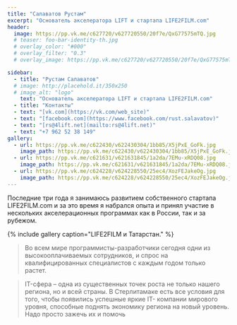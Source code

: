 ```yaml
---
title: "Салаватов Рустам"
excerpt: "Основатель акселератора LIFT и стартапа LIFE2FILM.com"
header:
  image: https://pp.vk.me/c627720/v627720550/20f7e/QxG77575mTQ.jpg
  # teaser: foo-bar-identity-th.jpg
  # overlay_color: "#000"
  # overlay_filter: "0.3"
  # overlay_image: https://pp.vk.me/c627720/v627720550/20f7e/QxG77575mTQ.jpg

sidebar:
  - title: "Рустам Салаватов"
  # image: http://placehold.it/350x250
  # image_alt: "logo"
    text: "Основатель акселератора LIFT и стартапа LIFE2FILM.com"
  - title: "Контакты"
  - text: "[vk.com](https://vk.com/web_site)"
  - text: "[facebook.com](https://www.facebook.com/rust.salavatov)"
  - text: "[rs@4lift.net](mailto:rs@4lift.net)"
  - text: "+7 962 52 38 149"
gallery:
  - url: https://pp.vk.me/c622430/v622430304/1bb85/X5jPxE_GoFk.jpg
    image_path: https://pp.vk.me/c622430/v622430304/1bb85/X5jPxE_GoFk.jpg
  - url: https://pp.vk.me/c621631/v621631845/1a2da/7EMu-xRDQ08.jpg
    image_path: https://pp.vk.me/c621631/v621631845/1a2da/7EMu-xRDQ08.jpg
  - url: https://pp.vk.me/c624228/v624228550/25ec4/XozFEJakeOg.jpg
    image_path: https://pp.vk.me/c624228/v624228550/25ec4/XozFEJakeOg.jpg
---
```


Последние три года я занимаюсь развитием собственного стартапа LIFE2FILM.com и за это время я набрался опыта и принял участие в нескольких акселерационных программах как в России, так и за рубежом.

{% include gallery caption="LIFE2FILM и Татарстан." %}

> Во всем мире программисты-разработчики сегодня одни из высокооплачиваемых сотрудников, и спрос на квалифицированных специалистов с каждым годом только растет. 

> IT-сфера – одна из существенных точек роста не только нашего региона, но и всей страны. В Стерлитамаке есть все условия для того, чтобы появились успешные яркие IT- компании мирового уровня, способные поднять экономику региона на новый уровень. Надо просто зажечь их и помочь
